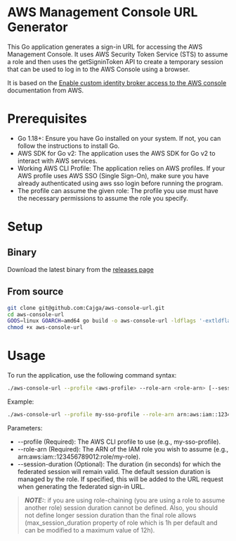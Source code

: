 # AWS Management Console URL Generator
This Go application generates a sign-in URL for accessing the AWS Management Console. It uses AWS Security Token Service
(STS) to assume a role and then uses the getSigninToken API to create a temporary session that can be used to log in to
the AWS Console using a browser.

It is based on the [Enable custom identity broker access to the AWS console](https://docs.aws.amazon.com/IAM/latest/UserGuide/id_roles_providers_enable-console-custom-url.html)
documentation from AWS.

# Prerequisites
* Go 1.18+: Ensure you have Go installed on your system. If not, you can follow the instructions to install Go.
* AWS SDK for Go v2: The application uses the AWS SDK for Go v2 to interact with AWS services.
* Working AWS CLI Profile: The application relies on AWS profiles. If your AWS profile uses AWS SSO (Single Sign-On),
  make sure you have already authenticated using aws sso login before running the program.
* The profile can assume the given role: The profile you use must have the necessary permissions to assume the role you
  specify.

# Setup
## Binary
Download the latest binary from the [releases page](https://github.com/Cajga/aws-console-url/releases)

## From source
```bash
git clone git@github.com:Cajga/aws-console-url.git
cd aws-console-url
GOOS=linux GOARCH=amd64 go build -o aws-console-url -ldflags '-extldflags "-static"' main.go
chmod +x aws-console-url
```

# Usage
To run the application, use the following command syntax:
```bash
./aws-console-url --profile <aws-profile> --role-arn <role-arn> [--session-duration <duration_in_seconds>]
```

Example:
```bash
./aws-console-url --profile my-sso-profile --role-arn arn:aws:iam::123456789012:role/my-role
```

Parameters:
* --profile <aws-profile> (Required): The AWS CLI profile to use (e.g., my-sso-profile).
* --role-arn <role-arn> (Required): The ARN of the IAM role you wish to assume (e.g., arn:aws:iam::123456789012:role/my-role).
* --session-duration <duration> (Optional): The duration (in seconds) for which the federated session will remain valid.
  The default session duration is managed by the role. If specified, this will be added to the URL request when
  generating the federated sign-in URL.

> **_NOTE:_**: if you are using role-chaining (you are using a role to assume another role) session duration cannot be
> defined. Also, you should not define longer session duration than the final role allows (max_session_duration property
> of role which is 1h per default and can be modified to a maximum value of 12h).